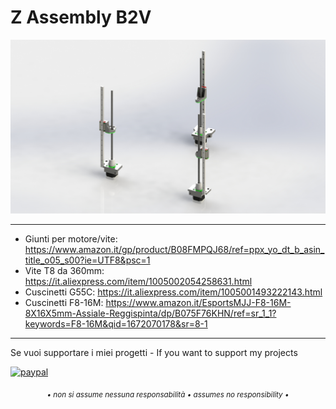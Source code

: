 # Z Assembly B2V

![1](/Z_Assembly/Image/Z.jpg)

---

- Giunti per motore/vite: https://www.amazon.it/gp/product/B08FMPQJ68/ref=ppx_yo_dt_b_asin_title_o05_s00?ie=UTF8&psc=1
- Vite T8 da 360mm: https://it.aliexpress.com/item/1005002054258631.html
- Cuscinetti G55C: https://it.aliexpress.com/item/1005001493222143.html
- Cuscinetti F8-16M: https://www.amazon.it/EsportsMJJ-F8-16M-8X16X5mm-Assiale-Reggispinta/dp/B075F76KHN/ref=sr_1_1?keywords=F8-16M&qid=1672070178&sr=8-1

---

Se vuoi supportare i miei progetti - If you want to support my projects

[![paypal](https://www.paypalobjects.com/en_US/i/btn/btn_donate_LG.gif)](https://www.paypal.com/donate/?business=WEP7ZAT7WRN88&no_recurring=0&currency_code=EUR)  
<p align="center"><sub><em>• non si assume nessuna responsabilità • assumes no responsibility •</em></sub></p>
